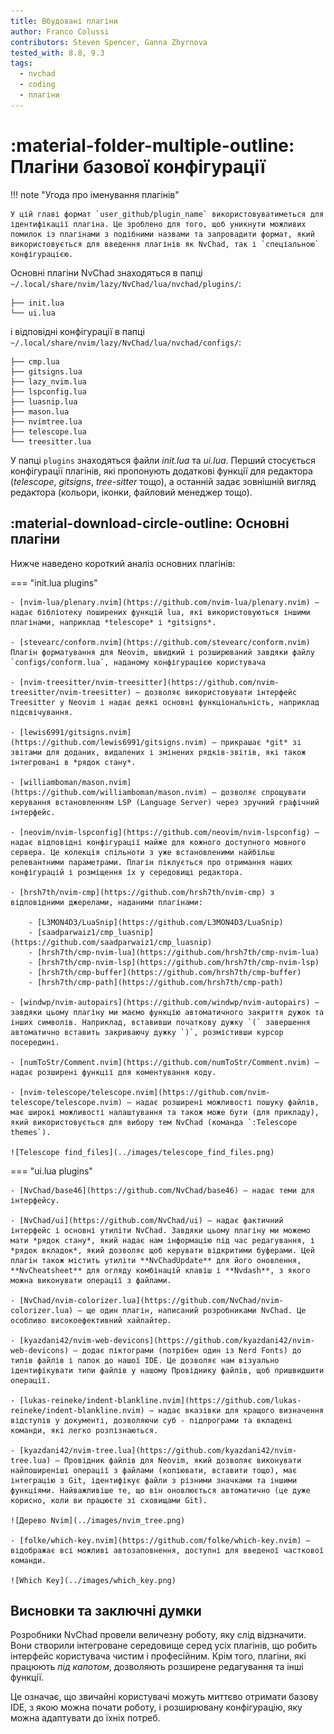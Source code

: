 ```yaml
---
title: Вбудовані плагіни
author: Franco Colussi
contributors: Steven Spencer, Ganna Zhyrnova
tested_with: 8.8, 9.3
tags:
  - nvchad
  - coding
  - плагіни
---
```


# :material-folder-multiple-outline: Плагіни базової конфігурації

!!! note "Угода про іменування плагінів"

    У цій главі формат `user_github/plugin_name` використовуватиметься для ідентифікації плагіна. Це зроблено для того, щоб уникнути можливих помилок із плагінами з подібними назвами та запровадити формат, який використовується для введення плагінів як NvChad, так і `спеціальною` конфігурацією.

Основні плагіни NvChad знаходяться в папці `~/.local/share/nvim/lazy/NvChad/lua/nvchad/plugins/`:

```text title=".local/share/nvchad/lazy/NvChad/lua/nvchad/plugins/"
├── init.lua
└── ui.lua
```

і відповідні конфігурації в папці `~/.local/share/nvim/lazy/NvChad/lua/nvchad/configs/`:

```text title=".local/share/nvchad/lazy/NvChad/lua/nvchad/configs/"
├── cmp.lua
├── gitsigns.lua
├── lazy_nvim.lua
├── lspconfig.lua
├── luasnip.lua
├── mason.lua
├── nvimtree.lua
├── telescope.lua
└── treesitter.lua
```

У папці `plugins` знаходяться файли *init.lua* та *ui.lua*. Перший стосується конфігурації плагінів, які пропонують додаткові функції для редактора (*telescope*, *gitsigns*, *tree-sitter* тощо), а останній задає зовнішній вигляд редактора (кольори, іконки, файловий менеджер тощо).

## :material-download-circle-outline: Основні плагіни

Нижче наведено короткий аналіз основних плагінів:

=== "init.lua plugins"

    - [nvim-lua/plenary.nvim](https://github.com/nvim-lua/plenary.nvim) – надає бібліотеку поширених функцій lua, які використовуються іншими плагінами, наприклад *telescope* і *gitsigns*.

    - [stevearc/conform.nvim](https://github.com/stevearc/conform.nvim) Плагін форматування для Neovim, швидкий і розширюваний завдяки файлу `configs/conform.lua`, наданому конфігурацією користувача

    - [nvim-treesitter/nvim-treesitter](https://github.com/nvim-treesitter/nvim-treesitter) – дозволяє використовувати інтерфейс Treesitter у Neovim і надає деякі основні функціональність, наприклад підсвічування.

    - [lewis6991/gitsigns.nvim](https://github.com/lewis6991/gitsigns.nvim) – прикрашає *git* зі звітами для доданих, видалених і змінених рядків-звітів, які також інтегровані в *рядок стану*.

    - [williamboman/mason.nvim](https://github.com/williamboman/mason.nvim) – дозволяє спрощувати керування встановленням LSP (Language Server) через зручний графічний інтерфейс.

    - [neovim/nvim-lspconfig](https://github.com/neovim/nvim-lspconfig) – надає відповідні конфігурації майже для кожного доступного мовного сервера. Це колекція спільноти з уже встановленими найбільш релевантними параметрами. Плагін піклується про отримання наших конфігурацій і розміщення їх у середовищі редактора.

    - [hrsh7th/nvim-cmp](https://github.com/hrsh7th/nvim-cmp) з відповідними джерелами, наданими плагінами:

        - [L3MON4D3/LuaSnip](https://github.com/L3MON4D3/LuaSnip)
        - [saadparwaiz1/cmp_luasnip](https://github.com/saadparwaiz1/cmp_luasnip)
        - [hrsh7th/cmp-nvim-lua](https://github.com/hrsh7th/cmp-nvim-lua)
        - [hrsh7th/cmp-nvim-lsp](https://github.com/hrsh7th/cmp-nvim-lsp)
        - [hrsh7th/cmp-buffer](https://github.com/hrsh7th/cmp-buffer)
        - [hrsh7th/cmp-path](https://github.com/hrsh7th/cmp-path)

    - [windwp/nvim-autopairs](https://github.com/windwp/nvim-autopairs) – завдяки цьому плагіну ми маємо функцію автоматичного закриття дужок та інших символів. Наприклад, вставивши початкову дужку `(` завершення автоматично вставить закриваючу дужку `)`, розмістивши курсор посередині.

    - [numToStr/Comment.nvim](https://github.com/numToStr/Comment.nvim) – надає розширені функції для коментування коду.

    - [nvim-telescope/telescope.nvim](https://github.com/nvim-telescope/telescope.nvim) – надає розширені можливості пошуку файлів, має широкі можливості налаштування та також може бути (для прикладу), який використовується для вибору тем NvChad (команда `:Telescope themes`).

    ![Telescope find_files](../images/telescope_find_files.png)

=== "ui.lua plugins"

    - [NvChad/base46](https://github.com/NvChad/base46) – надає теми для інтерфейсу.

    - [NvChad/ui](https://github.com/NvChad/ui) – надає фактичний інтерфейс і основні утиліти NvChad. Завдяки цьому плагіну ми можемо мати *рядок стану*, який надає нам інформацію під час редагування, і *рядок вкладок*, який дозволяє щоб керувати відкритими буферами. Цей плагін також містить утиліти **NvChadUpdate** для його оновлення, **NvCheatsheet** для огляду комбінацій клавіш і **Nvdash**, з якого можна виконувати операції з файлами.

    - [NvChad/nvim-colorizer.lua](https://github.com/NvChad/nvim-colorizer.lua) – ще один плагін, написаний розробниками NvChad. Це особливо високоефективний хайлайтер.

    - [kyazdani42/nvim-web-devicons](https://github.com/kyazdani42/nvim-web-devicons) – додає піктограми (потрібен один із Nerd Fonts) до типів файлів і папок до нашої IDE. Це дозволяє нам візуально ідентифікувати типи файлів у нашому Провіднику файлів, щоб пришвидшити операції.

    - [lukas-reineke/indent-blankline.nvim](https://github.com/lukas-reineke/indent-blankline.nvim) – надає вказівки для кращого визначення відступів у документі, дозволяючи суб - підпрограми та вкладені команди, які легко розпізнаються.

    - [kyazdani42/nvim-tree.lua](https://github.com/kyazdani42/nvim-tree.lua) – Провідник файлів для Neovim, який дозволяє виконувати найпоширеніші операції з файлами (копіювати, вставити тощо), має інтеграцію з Git, ідентифікує файли з різними значками та іншими функціями. Найважливіше те, що він оновлюється автоматично (це дуже корисно, коли ви працюєте зі сховищами Git).

    ![Дерево Nvim](../images/nvim_tree.png)

    - [folke/which-key.nvim](https://github.com/folke/which-key.nvim) – відображає всі можливі автозаповнення, доступні для введеної часткової команди.

    ![Which Key](../images/which_key.png)

## Висновки та заключні думки

Розробники NvChad провели величезну роботу, яку слід відзначити. Вони створили інтегроване середовище серед усіх плагінів, що робить інтерфейс користувача чистим і професійним. Крім того, плагіни, які працюють *під капотом*, дозволяють розширене редагування та інші функції.

Це означає, що звичайні користувачі можуть миттєво отримати базову IDE, з якою можна почати роботу, і розширювану конфігурацію, яку можна адаптувати до їхніх потреб.
